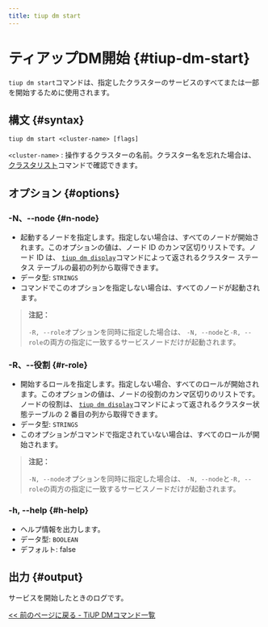 ```yaml
---
title: tiup dm start
---
```


# ティアップDM開始 {#tiup-dm-start}

`tiup dm start`コマンドは、指定したクラスターのサービスのすべてまたは一部を開始するために使用されます。

## 構文 {#syntax}

```shell
tiup dm start <cluster-name> [flags]
```

`<cluster-name>` : 操作するクラスターの名前。クラスター名を忘れた場合は、 [クラスタリスト](/tiup/tiup-component-dm-list.md)コマンドで確認できます。

## オプション {#options}

### -N、--node {#n-node}

-   起動するノードを指定します。指定しない場合は、すべてのノードが開始されます。このオプションの値は、ノード ID のカンマ区切りリストです。ノード ID は、 [`tiup dm display`](/tiup/tiup-component-dm-display.md)コマンドによって返されるクラスター ステータス テーブルの最初の列から取得できます。
-   データ型: `STRINGS`
-   コマンドでこのオプションを指定しない場合は、すべてのノードが起動されます。

> **注記：**
>
> `-R, --role`オプションを同時に指定した場合は、 `-N, --node`と`-R, --role`の両方の指定に一致するサービスノードだけが起動されます。

### -R、--役割 {#r-role}

-   開始するロールを指定します。指定しない場合、すべてのロールが開始されます。このオプションの値は、ノードの役割のカンマ区切りのリストです。ノードの役割は、 [`tiup dm display`](/tiup/tiup-component-dm-display.md)コマンドによって返されるクラスター状態テーブルの 2 番目の列から取得できます。
-   データ型: `STRINGS`
-   このオプションがコマンドで指定されていない場合は、すべてのロールが開始されます。

> **注記：**
>
> `-N, --node`オプションを同時に指定した場合は、 `-N, --node`と`-R, --role`の両方の指定に一致するサービスノードだけが起動されます。

### -h, --help {#h-help}

-   ヘルプ情報を出力します。
-   データ型: `BOOLEAN`
-   デフォルト: false

## 出力 {#output}

サービスを開始したときのログです。

[&lt;&lt; 前のページに戻る - TiUP DMコマンド一覧](/tiup/tiup-component-dm.md#command-list)

